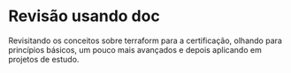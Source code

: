 # Revisão usando doc

Revisitando os conceitos sobre terraform para a certificação, olhando para princípios básicos, um pouco mais avançados e depois aplicando em projetos de estudo.
